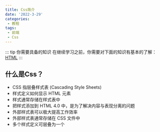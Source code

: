```yaml
---
title: Css简介
date: '2022-3-29'
categories:
 - 教程
tags:
 - 前端
 - Css
---
```


::: tip 你需要具备的知识
在继续学习之前，你需要对下面的知识有基本的了解：[HTML](/courses/前端/Html/Html简介)
:::

## 什么是Css？
- CSS 指层叠样式表 (Cascading Style Sheets)
- 样式定义如何显示 HTML 元素
- 样式通常存储在样式表中
- 把样式添加到 HTML 4.0 中，是为了解决内容与表现分离的问题
- 外部样式表可以极大提高工作效率
- 外部样式表通常存储在 CSS 文件中
- 多个样式定义可层叠为一个

